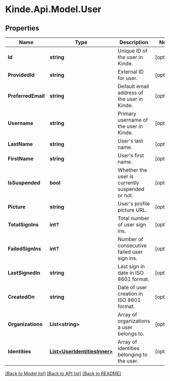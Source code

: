 # Kinde.Api.Model.User

## Properties

Name | Type | Description | Notes
------------ | ------------- | ------------- | -------------
**Id** | **string** | Unique ID of the user in Kinde. | [optional] 
**ProvidedId** | **string** | External ID for user. | [optional] 
**PreferredEmail** | **string** | Default email address of the user in Kinde. | [optional] 
**Username** | **string** | Primary username of the user in Kinde. | [optional] 
**LastName** | **string** | User&#39;s last name. | [optional] 
**FirstName** | **string** | User&#39;s first name. | [optional] 
**IsSuspended** | **bool** | Whether the user is currently suspended or not. | [optional] 
**Picture** | **string** | User&#39;s profile picture URL. | [optional] 
**TotalSignIns** | **int?** | Total number of user sign ins. | [optional] 
**FailedSignIns** | **int?** | Number of consecutive failed user sign ins. | [optional] 
**LastSignedIn** | **string** | Last sign in date in ISO 8601 format. | [optional] 
**CreatedOn** | **string** | Date of user creation in ISO 8601 format. | [optional] 
**Organizations** | **List&lt;string&gt;** | Array of organizations a user belongs to. | [optional] 
**Identities** | [**List&lt;UserIdentitiesInner&gt;**](UserIdentitiesInner.md) | Array of identities belonging to the user. | [optional] 

[[Back to Model list]](../README.md#documentation-for-models) [[Back to API list]](../README.md#documentation-for-api-endpoints) [[Back to README]](../README.md)

